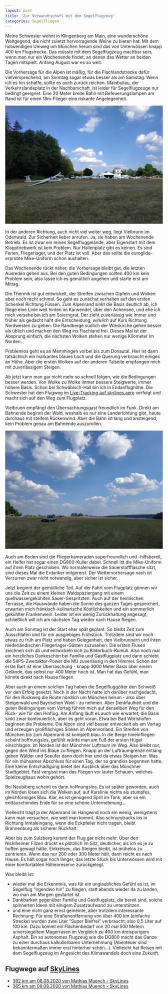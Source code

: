 ```yaml
---
layout: post
title: 'Zur Verwandtschaft mit dem Segelflugzeug'
categories: Segelfliegen
---
```

Meine Schwester wohnt in Klingenberg am Main, eine wunderschöne Weltgegend, die nicht zuletzt hervorragende Weine zu bieten hat. Mit dem notwendigen Umweg um München herum sind das von Unterwössen knapp 400 km Flugstrecke. Das müsste mit dem Segelflugzeug machbar sein, wenn man nur ein Wochenende findet, an denen das Wetter an beiden Tagen mitspielt. Anfang August war es so weit.

Die Vorhersage für die Alpen ist mäßig, für die Flachlandstrecke dafür vielversprechend, am Sonntag sogar etwas besser als am Samstag. Wenn ich es hin schaffe, sollte es auch zurück reichen. Mainbullau, der Verkehrslandeplatz in der Nachbarschaft, ist leider für Segelflugzeuge nur bedingt geeignet. Eine 20 Meter breite Bahn mit Befeuerungslampen am Rand ist für einen 18m-Flieger eine riskante Angelegenheit.

![Segelfluggelände Vielbrunn im Odenwald](/assets/IMG_20200808_165149.jpg)

In der anderen Richtung, auch nicht viel weiter weg, liegt Vielbrunn im Odenwald. Zur Sicherheit lieber anrufen. Ja, sie haben am Wochenende Betrieb. Es ist zwar ein reines Segelfluggelände, aber Eigenstart mit dem Klapptriebwerk ist kein Problem. Nur Hallenplatz gibt es keinen. Es sind Ferien, Fliegerlager, und der Platz ist voll. Aber das sollte die euroglide-erprobte Mike-Uniform schon aushalten.

Das Wochenende rückt näher, die Vorhersage bleibt gut, die letzten Ausreden gehen aus. Bei den guten Bedingungen sollten 400 km kein Problem sein, also lasse ich es gemütlich angehen und starte erst am Mittag.

Die Thermik ist gut entwickelt, der Streifen zwischen Gipfeln und Wolken aber noch recht schmal. So geht es zunächst verhalten auf den ersten Schenkel Richtung Füssen. Zum Alpenrand sinkt die Basis deutlich ab, ich fliege eine Linie weit hinten im Karwendel, über den Achensee, und ehe ich mich versehe bin ich am Soierngrat. Der zieht zuverlässig wie immer und früher als gedacht naht die Entscheidung, _wirklich_ auf Kurs Richtung Nordwesten zu gehen. Die Randberge südlich der Wieskirche gehen besser als üblich und machen den Weg ins Flachland frei. Dieses Mal ist der Absprung einfach, die nächsten Wolken stehen nur wenige Kilometer im Norden.

Problemlos geht es an Memmingen vorbei bis zum Donautal. Hier ist dann tatsächlich ein markantes blaues Loch und die Querung verbraucht einiges an Höhe. Aber die ersten Wolken auf der anderen Talseite empfangen mich mit zuverlässigem Steigen.

Ab jetzt kann man gar nicht mehr so schnell folgen, wie die Bedingungen besser werden. Von Wolke zu Wolke immer bessere Steigwerte, immer höhere Basis. Schon bei Schwäbisch-Hall bin ich in Endanflughöhe. Die Schwester hat den Flugweg im [Live-Tracking auf skylines.aero](https://skylines.aero/tracking) verfolgt und macht sich auf den Weg zum Flugplatz.

Vielbrunn empfängt den Übernachtungsgast freundlich im Funk. Direkt am Bahnende beginnt der Wald, weshalb es nur eine Landerichtung gibt, heute durchaus mit steifem Rückenwind. Aber die Bahn ist lang und ansteigend, kein Problem genau am Bahnende auszurollen.

![Startstelle am Segelfluggelände Vielbrunn im Odenwald](/assets/IMG_20200808_165203.jpg)

Auch am Boden sind die Fliegerkameraden superfreundlich und -hilfsbereit, ein Helfer hat sogar einen DG800-Kuller dabei. Schnell ist die Mike-Uniform auf ihren Platz geschoben. Wo normalerweise die Sauerstoffflasche sitzt, sind dieses Mal die Erdanker mitgereist. Der Wettervorhersage nach ist Verzurren zwar nicht notwendig, aber sicher ist sicher.

Jetzt beginnt der gemütliche Teil. Auf der Fahrt vom Flugplatz gönnen wir uns die Zeit zu einem kleinen Waldspaziergang mit einem quellwassergekühlten Sauer-Gespritzten. Auch auf der heimischen Terrasse, die Hauswände haben die Sonne des ganzen Tages gespeichert, erwarten mich fränkisch-kulinarische Köstlichkeiten und ein sommerlich gekühlter Frankenwein. Leider ist ein wenig Zurückhaltung angesagt, schließlich will ich am nächsten Tag wieder nach Hause fliegen.

Auch am Sonntag ist der Start eher spät geplant. So bleibt Zeit zum Ausschlafen und für ein ausgiebiges Frühstück. Trotzdem sind wir noch etwas zu früh am Platz und haben Gelegenheit, den Vielbrunnern und ihren niederländischen Fliegerlager-Gästen zuzusehen. Die ersten Flusen zeichnen sich ab und entwickeln sich zu Bilderbuch-Kumuli. Also noch mal ein herzliches Dankeschön bei Familie und Gastflugplatz und dann schiebt die 54PS-Zweitakter-Power die MU zuverlässig in den Himmel. Schon der erste Bart ist eine Überraschung - knapp 3000 Meter Basis über einem Gelände, das selbst nur 400 Meter hoch ist. Man hat das Gefühl, man könnte direkt nach Hause fliegen.

Aber auch an einem solchen Tag haben die Segelfluggötter den Schweiß vor den Erfolg gesetzt. Noch in der Nacht hatte ich darüber nachgedacht, für den Rückweg die Route nördlich um München herum - also über Steigerwald und Bayrischen Wald - zu nehmen. Aber Denkfaulheit und die guten Bedingungen vom Vortag führen mich auf denselben Weg für den Rück- wie für den Hinflug. Am Anfang läuft es auch wie erwartet, die Basis sinkt zwar kontinuierlich, aber es geht voran. Etwa bei Bad Wörishofen beginnen die Probleme. Die Alpen sind viel besser entwickelt als am Vortag und erzeugen großflächiges Sinken im Alpenvorland. Ein Streifen von München bis zum Alpenrand ist komplett blau. In die Berge hineinfliegen scheint hoffnungslos, gefühlt würde man am Fuß der ersten Hügel einschlagen. Im Norden ist der Münchner Luftraum im Weg. Also bleibt nur, gegen den Wind ins Blaue zu fliegen. Knapp an der Luftraumgrenze entlang geben Wälder und Seeufer dann doch hier und da etwas Steigen her. Was für ein mühsamer Abschluss für einen Tag, der so grandios begonnen hatte. Eine kleine Entschädigung bietet der Ausblick über das Münchner Stadtgebiet. Fast vergisst man das Fliegen vor lauter Schauen, welches Spielzeughaus wohin gehört.

Bei Neubiberg scheint es dann hoffnungslos. Es ist später geworden, auch im Norden lösen sich die Wolken auf, auf Kurslinie nichts als stumpfes, gleichförmiges Blau. Klar, es ist genügend Sprit im Tank, aber so ein enttäuschendes Ende für so eine schöne Unternehmung...

Vielleicht trägt ja der Alpenrand im Hangwind noch ein wenig, wenigstens kann man versuchen, wie weit man kommt. Also schnurstracks los in Richtung Inntaleingang, wenn die Eckpfeiler nicht tragen, bleibt Brannenburg als sicherer Rückhalt.

Aber bis zum Sulzberg kommt der Flug gar nicht mehr. Über den Nicklheimer Filzen drückt es plötzlich im Sitz, deutlicher, als ich es je zu hoffen gewagt hätte. Einkreisen, das Steigen bleibt, ist mühelos zu zentrieren. Wenn das nur 200 oder 300 Meter hält, dann reicht es nach Hause. Es hält sogar noch länger, das letzte Stück bis Unterwössen wird mit einer komfortablen Höhenreserve zurückgelegt.

Was bleibt ist:

- wieder mal die Erkenntnis, was für ein unglaubliches Gefühl es ist, im Segelflug "irgendwo hin" zu fliegen, statt abends wieder da zu landen, wo man am Morgen gestartet ist.
- Dankbarkeit gegenüber Familie und Gastflugplatz, die bereit sind, solche spinnerten Ideen mit einigem Zusatzaufwand zu unterstützen.
- und eine nicht ganz ernst gemeinte, aber trotzdem interessante Rechnung: Für eine Straßenentfernung von über 400 km (einfache Strecke) wurden zwei Liter "Super Bleifrei" verbraucht, also 0,5 Liter auf 100 km. Dazu kommt ein Flächenbedarf von 20 mal 500 Metern unversiegeltem Magerrasen im Vergleich zu 400 km dreispurigem Asphalt. Ein so autonomes Flugzeug wie die DG800 macht das Ganze zu einer durchaus kalkulierbaren Unternehmung (Abenteuer sind bekanntermaßen immer erst hinterher schön...). Vielleicht hat Reisen mit dem Segelflugzeug im Angesicht des Klimawandels doch eine Zukunft. 

## Flugwege auf [SkyLines](https://skylines.aero/flights/pilot/732)

* [392 km am 08.08.2020 von Mathias Muench - SkyLines](https://skylines.aero/flights/124659)
* [365 km am 09.08.2020 von Mathias Muench - SkyLines](https://skylines.aero/flights/124880)
